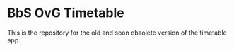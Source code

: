 # BbS OvG Timetable
This is the repository for the old and soon obsolete version of the timetable app.
